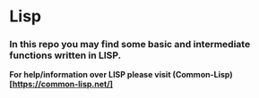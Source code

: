 # Lisp
### In this repo you may find some basic and intermediate functions written in LISP.

**For help/information over LISP please visit (Common-Lisp)[https://common-lisp.net/]**
